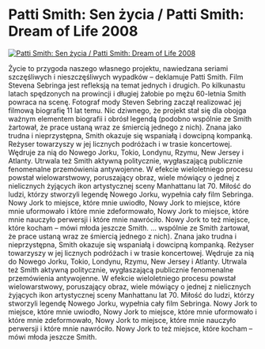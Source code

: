 Patti Smith: Sen życia / Patti Smith: Dream of Life 2008 
=============
[![Patti Smith: Sen życia / Patti Smith: Dream of Life 2008 ](http://vidos.pl/images/player.gif)](http://vidos.pl/patti-smith-sen-zycia-patti-smith-dream-of-life-2008)

 Życie to przygoda naszego własnego projektu, nawiedzana seriami szczęśliwych i nieszczęśliwych wypadków – deklamuje Patti Smith. Film Stevena Sebringa jest refleksją na temat jednych i drugich. Po kilkunastu latach spędzonych na prowincji i długiej żałobie po mężu 60-letnia Smith powraca na scenę. Fotograf mody Steven Sebring zaczął realizować jej filmową biografię 11 lat temu. Nic dziwnego, że projekt stał się dla obojga ważnym elementem biografii i obrósł legendą (podobno wspólnie ze Smith żartował, że prace ustaną wraz ze śmiercią jednego z nich). Znana jako trudna i nieprzystępna, Smith okazuje się wspaniałą i dowcipną kompanką. Reżyser towarzyszy w jej licznych podróżach i w trasie koncertowej. Wędruje za nią do Nowego Jorku, Tokio, Londynu, Rzymu, New Jersey i Atlanty. Utrwala też Smith aktywną politycznie, wygłaszającą publicznie fenomenalne przemówienia antywojenne. W efekcie wieloletniego procesu powstał wielowarstwowy, poruszający obraz, wiele mówiący o jednej z nielicznych żyjących ikon artystycznej sceny Manhattanu lat 70. Miłość do ludzi, którzy stworzyli legendę Nowego Jorku, wypełnia cały film Sebringa. Nowy Jork to miejsce, które mnie uwiodło, Nowy Jork to miejsce, które mnie uformowało i które mnie zdeformowało, Nowy Jork to miejsce, które mnie nauczyło perwersji i które mnie nawróciło. Nowy Jork to też miejsce, które kocham – mówi młoda jeszcze Smith.   ... wspólnie ze Smith żartował, że prace ustaną wraz ze śmiercią jednego z nich). Znana jako trudna i nieprzystępna, Smith okazuje się wspaniałą i dowcipną kompanką. Reżyser towarzyszy w jej licznych podróżach i w trasie koncertowej. Wędruje za nią do Nowego Jorku, Tokio, Londynu, Rzymu, New Jersey i Atlanty. Utrwala też Smith aktywną politycznie, wygłaszającą publicznie fenomenalne przemówienia antywojenne. W efekcie wieloletniego procesu powstał wielowarstwowy, poruszający obraz, wiele mówiący o jednej z nielicznych żyjących ikon artystycznej sceny Manhattanu lat 70. Miłość do ludzi, którzy stworzyli legendę Nowego Jorku, wypełnia cały film Sebringa. Nowy Jork to miejsce, które mnie uwiodło, Nowy Jork to miejsce, które mnie uformowało i które mnie zdeformowało, Nowy Jork to miejsce, które mnie nauczyło perwersji i które mnie nawróciło. Nowy Jork to też miejsce, które kocham – mówi młoda jeszcze Smith.
